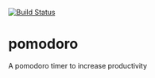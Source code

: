 [![Build Status](https://travis-ci.org/jdonor/pomodoro.svg?branch=master)](https://travis-ci.org/jdonor/pomodoro)

# pomodoro
A pomodoro timer to increase productivity
